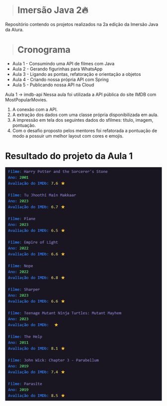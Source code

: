 > #### <h1>Imersão Java 2🔥</h1> 
  
Repositório contendo os projetos realizados na 2a edição da Imersão Java da Alura.

> #### <h1>Cronograma</h1>
+ Aula 1 - Consumindo uma API de filmes com Java 
+ Aula 2 - Gerando figurinhas para WhatsApp 
+ Aula 3 - Ligando as pontas, refatoração e orientação a objetos 
+ Aula 4 - Criando nossa própria API com Spring 
+ Aula 5 - Publicando nossa API na Cloud

Aula 1 -> imdb-api
Nessa aula foi utilizada a API pública do site IMDB com MostPopularMovies.

1) A conexão com a API.
2) A extração dos dados com uma classe própria disponibilizada em aula.
3) A impressão em tela dos seguintes dados do sfilmes: título, imagem, pontuação.
4) Com o desafio proposto pelos mentores foi refatorada a pontuação de modo a possuir um melhor layout com cores e emojis.

<h1>Resultado do projeto da Aula 1</h1>

![Logo do Github](https://raw.githubusercontent.com/devcroco/imersao-java-2/main/Captura%20de%20Tela%20(229).png)
